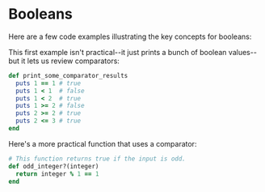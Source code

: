 # Booleans

Here are a few code examples illustrating the key concepts for booleans:

This first example isn't practical--it just prints a bunch of boolean values--but it lets us review comparators:
```ruby
def print_some_comparator_results
  puts 1 == 1 # true
  puts 1 < 1  # false
  puts 1 < 2  # true
  puts 1 >= 2 # false
  puts 2 >= 2 # true
  puts 2 <= 3 # true
end
```

Here's a more practical function that uses a comparator:
```ruby
# This function returns true if the input is odd.
def odd_integer?(integer)
  return integer % 1 == 1
end
```
